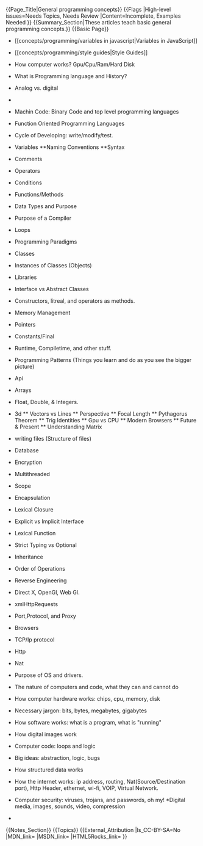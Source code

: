 {{Page_Title|General programming concepts}}
{{Flags
|High-level issues=Needs Topics, Needs Review
|Content=Incomplete, Examples Needed
}}
{{Summary_Section|These articles teach basic general programming concepts.}}
{{Basic Page}}
* [[concepts/programming/variables in javascript|Variables in JavaScript]]
* [[concepts/programming/style guides|Style Guides]]
* How computer works? Gpu/Cpu/Ram/Hard Disk
* What is Programming language and History?
* Analog vs. digital
* 
* Machin Code: Binary Code and top level programming languages
* Function Oriented Programming Languages
* Cycle of Developing: write/modify/test.
* Variables
**Naming Conventions
**Syntax
* Comments
* Operators
* Conditions
* Functions/Methods
* Data Types and Purpose
* Purpose of a Compiler
* Loops
* Programming Paradigms
* Classes
* Instances of Classes (Objects)
* Libraries
* Interface vs Abstract Classes
* Constructors, litreal, and operators as methods.
* Memory Management
* Pointers
* Constants/Final
* Runtime, Compiletime, and other stuff.
* Programming Patterns (Things you learn and do as you see the bigger picture)
* Api
* Arrays
* Float, Double, & Integers.
* 3d
** Vectors vs Lines
** Perspective
** Focal Length
** Pythagorus Theorem
** Trig Identities
** Gpu vs CPU
** Modern Browsers
** Future & Present
** Understanding Matrix
* writing files (Structure of files)
* Database
* Encryption
* Multithreaded
* Scope
* Encapsulation
* Lexical Closure
* Explicit vs Implicit Interface
* Lexical Function
* Strict Typing vs Optional
* Inheritance
* Order of Operations
* Reverse Engineering
* Direct X, OpenGl, Web Gl.
* xmlHttpRequests
* Port,Protocol, and Proxy
* Browsers
* TCP/Ip protocol
* Http 
* Nat
* Purpose of OS and drivers.


* The nature of computers and code, what they can and cannot do
* How computer hardware works: chips, cpu, memory, disk
* Necessary jargon: bits, bytes, megabytes, gigabytes
* How software works: what is a program, what is "running"
* How digital images work
* Computer code: loops and logic
* Big ideas: abstraction, logic, bugs
* How structured data works
* How the internet works: ip address, routing, Nat(Source/Destination port), Http Header, ethernet, wi-fi, VOIP, Virtual Network.
* Computer security: viruses, trojans, and passwords, oh my!
*Digital media, images, sounds, video, compression
*
{{Notes_Section}}
{{Topics}}
{{External_Attribution
|Is_CC-BY-SA=No
|MDN_link=
|MSDN_link=
|HTML5Rocks_link=
}}